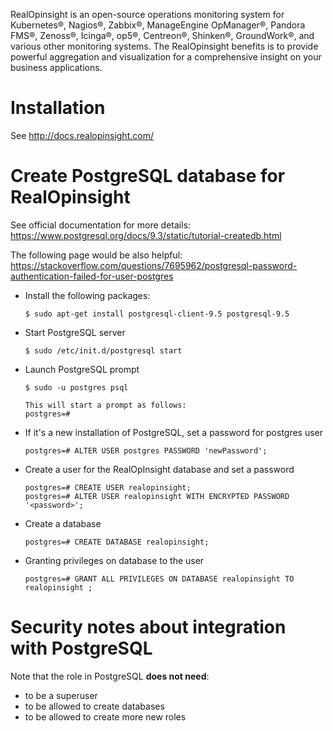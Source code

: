 RealOpinsight is an open-source operations monitoring system for Kubernetes®, Nagios®, Zabbix®, ManageEngine OpManager®, Pandora FMS®, Zenoss®, Icinga®, op5®, Centreon®, Shinken®, GroundWork®, and various other monitoring systems. The RealOpinsight benefits is to provide powerful aggregation and visualization for a comprehensive insight on your business applications.

# Installation 

See http://docs.realopinsight.com/

# Create PostgreSQL database for RealOpinsight

See official documentation for more details: https://www.postgresql.org/docs/9.3/static/tutorial-createdb.html

The following page would be also helpful: https://stackoverflow.com/questions/7695962/postgresql-password-authentication-failed-for-user-postgres

* Install the following packages:

  ```
  $ sudo apt-get install postgresql-client-9.5 postgresql-9.5
  ```

* Start PostgreSQL server

  ```
  $ sudo /etc/init.d/postgresql start
  ```

* Launch PostgreSQL prompt

  ```
  $ sudo -u postgres psql
  
  This will start a prompt as follows:
  postgres=#
  ```
  
* If it's a new installation of PostgreSQL, set a password for postgres user

  ```
  postgres=# ALTER USER postgres PASSWORD 'newPassword';
  ```

* Create a user for the RealOpInsight database and set a password

  ```
  postgres=# CREATE USER realopinsight;
  postgres=# ALTER USER realopinsight WITH ENCRYPTED PASSWORD '<password>';
  ```

  
* Create a database

  ```
  postgres=# CREATE DATABASE realopinsight;
  ```

  
* Granting privileges on database to the user

  ```
  postgres=# GRANT ALL PRIVILEGES ON DATABASE realopinsight TO realopinsight ;
  ```

# Security notes about integration with PostgreSQL

Note that the role in PostgreSQL **does not need**:

* to be a superuser
* to be allowed to create databases
* to be allowed to create more new roles



